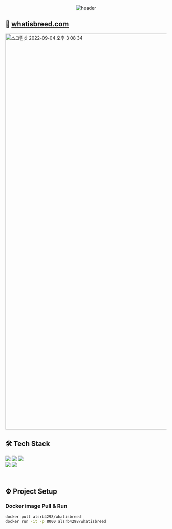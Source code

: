 <div align="center">

![header](https://capsule-render.vercel.app/api?type=waving&color=gradient&height=300&section=header&text=whatisbreed%20Backend&fontSize=60&animation=fadeIn)

</div>

## 🔗 [whatisbreed.com](https://whatisbreed.com/)
<img width="1232" alt="스크린샷 2022-09-04 오후 3 08 34" src="https://user-images.githubusercontent.com/66214527/188299917-ee94ce81-5b13-4480-a7ed-60d7eba9be80.png">

## 🛠 Tech Stack
<a><img src="https://img.shields.io/badge/Python-3776AB?style=flat-square&logo=Python&logoColor=white"></a>
<img src="https://img.shields.io/badge/FastAPI-009688?style=flat-square&logo=FastAPI&logoColor=white">
<img src="https://img.shields.io/badge/TensorFlow-FF6F00?style=flat-square&logo=TensorFlow&logoColor=white">
<br>
<a><img src="https://img.shields.io/badge/AWS EC2-FF9900?style=flat-square&logo=Amazon EC2&logoColor=white">
<img src="https://img.shields.io/badge/Docker-2496ED?style=flat-square&logo=Docker&logoColor=white"></a>

<br>

## ⚙️ Project Setup

### Docker image Pull & Run
```sh
docker pull alsrb4298/whatisbreed
docker run -it -p 8000 alsrb4298/whatisbreed
```
